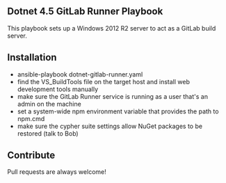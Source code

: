 ## Dotnet 4.5 GitLab Runner Playbook
This playbook sets up a Windows 2012 R2 server to act as a GitLab build server.  

## Installation
- ansible-playbook dotnet-gitlab-runner.yaml
- find the VS_BuildTools file on the target host and install web development tools manually
- make sure the GitLab Runner service is running as a user that's an admin on the machine
- set a system-wide npm environment variable that provides the path to npm.cmd
- make sure the cypher suite settings allow NuGet packages to be restored (talk to Bob)

## Contribute
Pull requests are always welcome!

